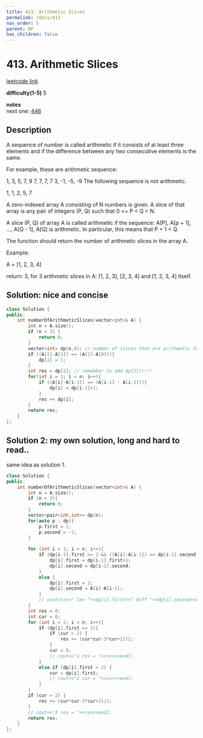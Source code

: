 ```yaml
---
title: 413. Arithmetic Slices
permalink: /docs/413
nav_order: 5
parent: DP
has_children: false
---
```

# 413. Arithmetic Slices
[leetcode link](https://leetcode.com/problems/arithmetic-slices/)

**difficulty(1-5)** 
5

**notes**   
next one: [446](/docs/446)

## Description
A sequence of number is called arithmetic if it consists of at least three elements and if the difference between any two consecutive elements is the same.

For example, these are arithmetic sequence:

1, 3, 5, 7, 9
7, 7, 7, 7
3, -1, -5, -9
The following sequence is not arithmetic.

1, 1, 2, 5, 7

A zero-indexed array A consisting of N numbers is given. A slice of that array is any pair of integers (P, Q) such that 0 <= P < Q < N.

A slice (P, Q) of array A is called arithmetic if the sequence:
A[P], A[p + 1], ..., A[Q - 1], A[Q] is arithmetic. In particular, this means that P + 1 < Q.

The function should return the number of arithmetic slices in the array A.


Example:

A = [1, 2, 3, 4]

return: 3, for 3 arithmetic slices in A: [1, 2, 3], [2, 3, 4] and [1, 2, 3, 4] itself.

## Solution: nice and concise
```c++
class Solution {
public:
    int numberOfArithmeticSlices(vector<int>& A) {
        int n = A.size();
        if (n < 3) {
            return 0;
        }
        vector<int> dp(n,0); // number of slices that are arithmetic that must ends with A[i]
        if ((A[2]-A[1]) == (A[1]-A[0])){
            dp[2] = 1;
        }
        int res = dp[2]; // remember to add dp[2]!!!!!
        for(int i = 3; i < n; i++){
            if ((A[i]-A[i-1]) == (A[i-1] - A[i-2])){
                dp[i] = dp[i-1]+1;
            }
            res += dp[i];
        }
        return res;
    }
};
```

## Solution 2: my own solution, long and hard to read..
same idea as solution 1.

```c++
class Solution {
public:
    int numberOfArithmeticSlices(vector<int>& A) {
        int n = A.size();
        if (n < 3){
            return 0;
        }
        vector<pair<int,int>> dp(n);
        for(auto p : dp){
            p.first = 1;
            p.second = -1;
        }
        
        for (int i = 1; i < n; i++){
            if (dp[i-1].first >= 2 && ((A[i]-A[i-1]) == dp[i-1].second)){
                dp[i].first = dp[i-1].first+1;
                dp[i].second = dp[i-1].second;
            }
            else {
                dp[i].first = 2;
                dp[i].second = A[i]-A[i-1];
            }
            // cout<<i<<" len "<<dp[i].first<<" diff "<<dp[i].second<<endl;
        }
        int res = 0;
        int cur = 0;
        for (int i = 2; i < n; i++){
            if (dp[i].first == 2){
                if (cur > 2) {
                    res += (cur*cur-3*cur+2)/2; 
                }
                cur = 0;
                // cout<<"1 res = "<<res<<endl;
            }
            else if (dp[i].first > 2) {
                cur = dp[i].first;
                // cout<<"2 cur = "<<cur<<endl;
            }
        }
        if (cur > 2) {
            res += (cur*cur-3*cur+2)/2;
        }
        // cout<<"3 res = "<<res<<endl;
        return res;
    }
};
```

<!-- 
Default label
{: .label }

Blue label
{: .label .label-blue }

Stable
{: .label .label-green }

New release
{: .label .label-purple }

Coming soon
{: .label .label-yellow }

Deprecated
{: .label .label-red } -->
